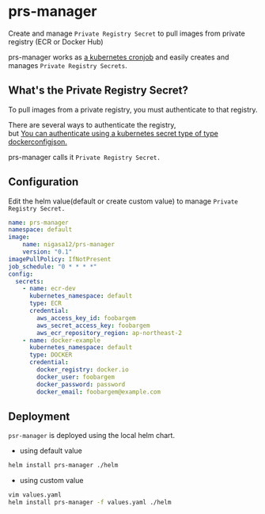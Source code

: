 # prs-manager
Create and manage `Private Registry Secret` to pull images from private registry (ECR or Docker Hub)

prs-manager works as [a kubernetes cronjob](https://kubernetes.io/docs/concepts/workloads/controllers/cron-jobs/) and easily creates and manages `Private Registry Secrets`.

## What's the Private Registry Secret?
To pull images from a private registry, you must authenticate to that registry.

There are several ways to authenticate the registry,<br>
but [You can authenticate using a kubernetes secret type of type dockerconfigjson.](https://kubernetes.io/docs/tasks/configure-pod-container/pull-image-private-registry/#registry-secret-existing-credentials)

prs-manager calls it `Private Registry Secret.`

## Configuration

Edit the helm value(default or create custom value) to manage `Private Registry Secret.`<br>

```yaml
name: prs-manager
namespace: default
image:
    name: nigasa12/prs-manager
    version: "0.1"
imagePullPolicy: IfNotPresent
job_schedule: "0 * * * *"
config:
  secrets:
    - name: ecr-dev
      kubernetes_namespace: default
      type: ECR
      credential:
        aws_access_key_id: foobargem
        aws_secret_access_key: foobargem
        aws_ecr_repository_region: ap-northeast-2
    - name: docker-example
      kubernetes_namespace: default
      type: DOCKER
      credential:
        docker_registry: docker.io
        docker_user: foobargem
        docker_password: password
        docker_email: foobargem@example.com
```

## Deployment

`psr-manager` is deployed using the local helm chart.

- using default value
```bash
helm install prs-manager ./helm
```
- using custom value
```bash
vim values.yaml
helm install prs-manager -f values.yaml ./helm
```